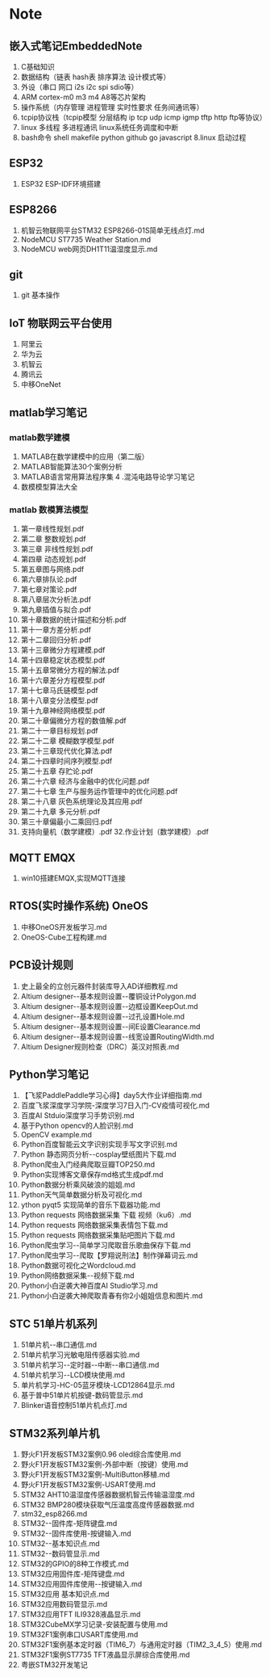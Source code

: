 # Note
## 嵌入式笔记EmbeddedNote
 1. C基础知识
 1. 数据结构（链表 hash表 排序算法 设计模式等）
 2. 外设（串口 网口 i2s i2c spi sdio等）
 3. ARM cortex-m0 m3 m4 A8等芯片架构
 4. 操作系统（内存管理 进程管理 实时性要求 任务间通讯等）
 5. tcpip协议栈（tcpip模型 分层结构 ip tcp udp icmp igmp tftp http ftp等协议）
 6. linux 多线程 多进程通讯 linux系统任务调度和中断
 7. bash命令 shell makefile python github go javascript
 8.linux 启动过程
## ESP32 
1. ESP32 ESP-IDF环境搭建
## ESP8266
1. 机智云物联网平台STM32 ESP8266-01S简单无线点灯.md
2. NodeMCU ST7735 Weather Station.md
3. NodeMCU web网页DH1T11温湿度显示.md
## git
1. git 基本操作
## IoT 物联网云平台使用
1. 阿里云
2. 华为云
3. 机智云
4. 腾讯云
5. 中移OneNet
## matlab学习笔记
### matlab数学建模
1. MATLAB在数学建模中的应用（第二版）
2. MATLAB智能算法30个案例分析
3. MATLAB语言常用算法程序集
4 .混沌电路导论学习笔记
5. 数模模型算法大全
### matlab 数模算法模型
1. 第一章线性规划.pdf
2. 第二章 整数规划.pdf
3. 第三章 非线性规划.pdf
4. 第四章 动态规划.pdf
5. 第五章图与网络.pdf
6. 第六章排队论.pdf
7. 第七章对策论.pdf
8. 第八章层次分析法.pdf
9. 第九章插值与拟合.pdf
10. 第十章数据的统计描述和分析.pdf
11. 第十一章方差分析.pdf
12. 第十二章回归分析.pdf
13. 第十三章微分方程建模.pdf
14. 第十四章稳定状态模型.pdf
15. 第十五章常微分方程的解法.pdf
16. 第十六章差分方程模型.pdf
17. 第十七章马氏链模型.pdf
18. 第十八章变分法模型.pdf
19. 第十九章神经网络模型.pdf
20. 第二十章偏微分方程的数值解.pdf
21. 第二十一章目标规划.pdf
22. 第二十二章 模糊数学模型.pdf
23. 第二十三章现代优化算法.pdf
24. 第二十四章时间序列模型.pdf
25. 第二十五章 存贮论.pdf
26. 第二十六章 经济与金融中的优化问题.pdf
27. 第二十七章 生产与服务运作管理中的优化问题.pdf
28. 第二十八章 灰色系统理论及其应用.pdf
29. 第二十九章 多元分析.pdf
30. 第三十章偏最小二乘回归.pdf
31. 支持向量机（数学建模）.pdf
32.作业计划（数学建模）.pdf

## MQTT EMQX
1. win10搭建EMQX,实现MQTT连接
## RTOS(实时操作系统)  OneOS 
1. 中移OneOS开发板学习.md
2. OneOS-Cube工程构建.md
## PCB设计规则
1. 史上最全的立创元器件封装库导入AD详细教程.md
2. Altium designer--基本规则设置--覆铜设计Polygon.md
3. Altium designer--基本规则设置--边框设置KeepOut.md
4. Altium designer--基本规则设置--过孔设置Hole.md
5. Altium designer--基本规则设置--间E设置Clearance.md
6. Altium designer--基本规则设置--线宽设置RoutingWidth.md
7. Altium Designer规则检查（DRC）英汉对照表.md
## Python学习笔记
1. 【飞浆PaddlePaddle学习心得】day5大作业详细指南.md
2. 百度飞浆深度学习学院-深度学习7日入门-CV疫情可视化.md
3. 百度AI Stduio深度学习手势识别.md
4. 基于Python opencv的人脸识别.md
5. OpenCV example.md
6. Python百度智能云文字识别实现手写文字识别.md
7. Python 静态网页分析--cosplay壁纸图片下载.md
8. Python爬虫入门经典爬取豆瓣TOP250.md
9. Python实现博客文章保存md格式生成pdf.md
10. Python数据分析乘风破浪的姐姐.md
11. Python天气简单数据分析及可视化.md
12. ython pyqt5 实现简单的音乐下载器功能.md
13. Python requests 网络数据采集 下载 视频（ku6）.md
14. Python requests 网络数据采集表情包下载.md
15. Python requests 网络数据采集贴吧图片下载.md
16. Python爬虫学习--简单学习爬取音乐歌曲保存下载.md
17. Python爬虫学习--爬取【罗翔说刑法】制作弹幕词云.md
18. Python数据可视化之Wordcloud.md
19. Python网络数据采集--视频下载.md
20. Python小白逆袭大神百度AI Studio学习.md
21. Python小白逆袭大神爬取青春有你2小姐姐信息和图片.md
## STC 51单片机系列
1. 51单片机--串口通信.md
2. 51单片机学习光敏电阻传感器实验.md
3. 51单片机学习--定时器--中断--串口通信.md
4. 51单片机学习--LCD模块使用.md
5. 单片机学习-HC-05蓝牙模块-LCD12864显示.md
6. 基于普中51单片机按键-数码管显示.md
7. Blinker语音控制51单片机点灯.md
## STM32系列单片机
1. 野火F1开发板STM32案例0.96 oled综合库使用.md
2. 野火F1开发板STM32案例-外部中断（按键）使用.md
3. 野火F1开发板STM32案例-MultiButton移植.md
4. 野火F1开发板STM32案例-USART使用.md
5. STM32 AHT10温湿度传感器数据机智云传输温湿度.md
6. STM32 BMP280模块获取气压温度高度传感器数据.md
7. stm32_esp8266.md
8. STM32--固件库-矩阵键盘.md
9. STM32--固件库使用-按键输入.md
10. STM32--基本知识点.md
11. STM32--数码管显示.md
12. STM32的GPIO的8种工作模式.md
13. STM32应用固件库-矩阵键盘.md
14. STM32应用固件库使用--按键输入.md
15. STM32应用 基本知识点.md
16. STM32应用数码管显示.md
17. STM32应用TFT ILI9328液晶显示.md
18. STM32CubeMX学习记录-安装配置与使用.md
19. STM32F1案例串口USART库使用.md
20. STM32F1案例基本定时器（TIM6_7）与通用定时器（TIM2_3_4_5）使用.md
21. STM32F1案例ST7735 TFT液晶显示屏综合库使用.md
22. 粤嵌STM32开发笔记
